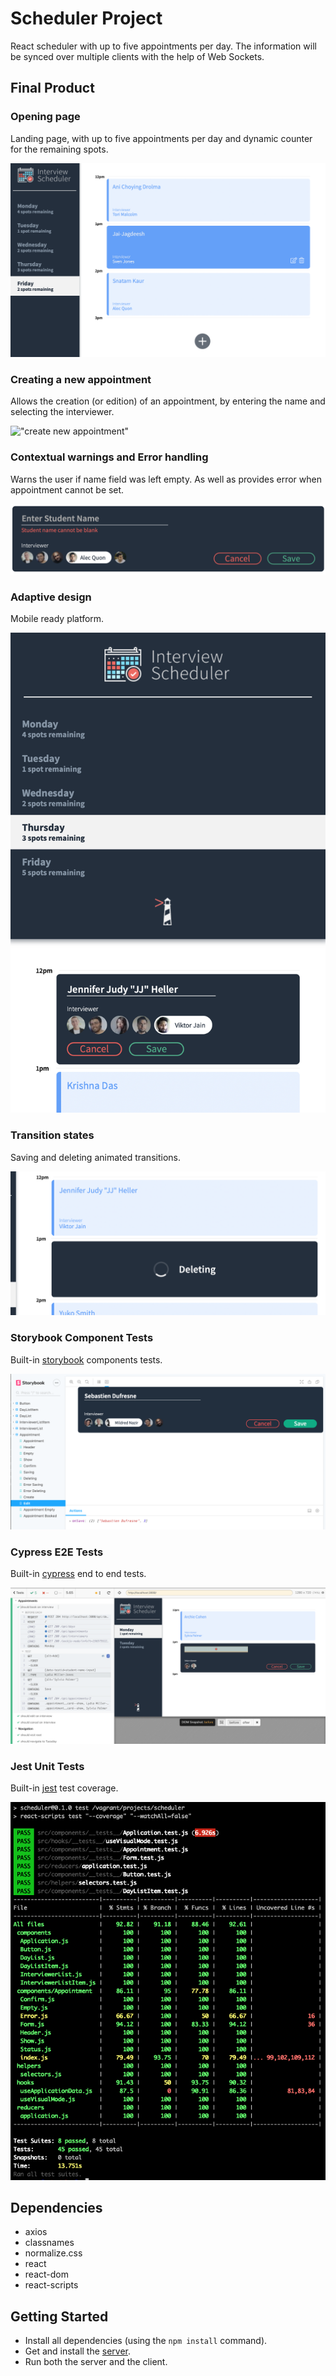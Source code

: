 # Scheduler Project

React scheduler with up to five appointments per day. The information will be synced over multiple clients with the help of Web Sockets.

## Final Product

### Opening page

Landing page, with up to five appointments per day and dynamic counter for the remaining spots.

!["opening page"](https://github.com/SebDufresne/scheduler/blob/master/docs/main-view.png)

### Creating a new appointment

Allows the creation (or edition) of an appointment, by entering the name and selecting the interviewer.

!["create new appointment"](https://github.com/andyzen619/scheduler/Images/../../../../../Images/creating.gif)

### Contextual warnings and Error handling

Warns the user if name field was left empty. As well as provides error when appointment cannot be set.

!["contextual error"](https://github.com/SebDufresne/scheduler/blob/master/docs/contextual-errors.png)

### Adaptive design

Mobile ready platform.

!["adaptive design"](https://github.com/SebDufresne/scheduler/blob/master/docs/adaptive-design.png)

### Transition states

Saving and deleting animated transitions.

!["state transitions"](https://github.com/SebDufresne/scheduler/blob/master/docs/transition-states.png)

### Storybook Component Tests

Built-in [storybook](https://storybook.js.org/) components tests.

!["storybook tests"](https://github.com/SebDufresne/scheduler/blob/master/docs/mockup-storybook.png)

### Cypress E2E Tests

Built-in [cypress](https://www.cypress.io/) end to end tests.

!["cypress tests"](https://github.com/SebDufresne/scheduler/blob/master/docs/tests-cypress.png)

### Jest Unit Tests

Built-in [jest](https://jestjs.io/) test coverage.

!["jest tests"](https://github.com/SebDufresne/scheduler/blob/master/docs/tests-jest.png)

## Dependencies

- axios
- classnames
- normalize.css
- react
- react-dom
- react-scripts

## Getting Started

- Install all dependencies (using the `npm install` command).
- Get and install the [server](https://github.com/lighthouse-labs/scheduler-api).
- Run both the server and the client.